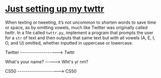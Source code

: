 # [**Just setting up my twttr**](https://cs50.harvard.edu/python/2022/psets/2/twttr/)
When texting or tweeting, it’s not uncommon to shorten words to save time or 
space, as by omitting vowels, much like Twitter was originally called *twttr*. 
In a file called `twttr.py`, implement a program that prompts the user for a `str` 
of text and then outputs that same text but with all vowels (A, E, I, O, and U) 
omitted, whether inputted in uppercase or lowercase.

Twitter -------------------> Twttr

What's your name? -----> Wht's yr nm?

CS50 ---------------------> CS50
